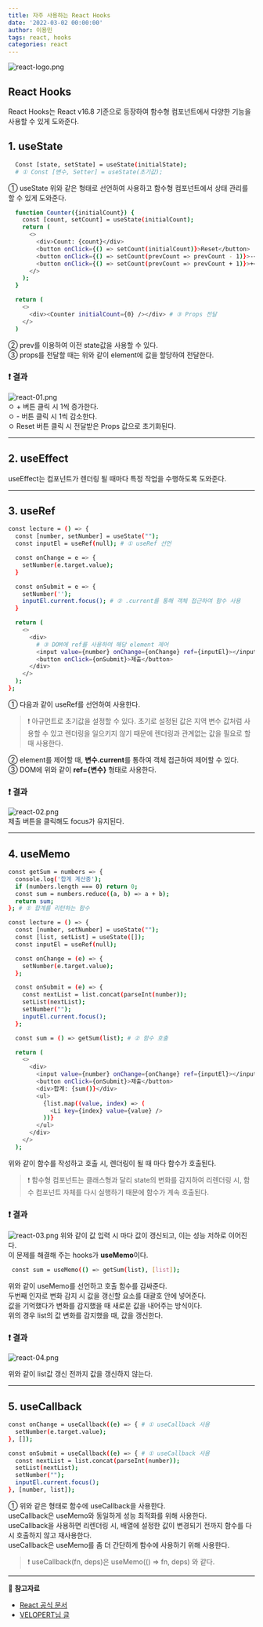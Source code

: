 ```yaml
---
title: 자주 사용하는 React Hooks
date: '2022-03-02 00:00:00'
author: 이용민
tags: react, hooks
categories: react
---
```


![react-logo.png](react-logo.png)

## React Hooks

React Hooks는 React v16.8 기준으로 등장하여 함수형 컴포넌트에서 다양한 기능을 사용할 수 있게 도와준다.

## 1. useState

```bash
  Const [state, setState] = useState(initialState);
  # ① Const [변수, Setter] = useState(초기값);
```

① useState 위와 같은 형태로 선언하여 사용하고 함수형 컴포넌트에서 상태 관리를 할 수 있게 도와준다.

```bash
  function Counter({initialCount}) {
    const [count, setCount] = useState(initialCount);
    return (
      <>
        <div>Count: {count}</div>
        <button onClick={() => setCount(initialCount)}>Reset</button>
        <button onClick={() => setCount(prevCount => prevCount - 1)}>-</button> # ② prevState값 사용
        <button onClick={() => setCount(prevCount => prevCount + 1)}>+</button>
      </>
    );
  }

  return (
    <>
      <div><Counter initialCount={0} /></div> # ③ Props 전달
    </>
  )
```

② prev를 이용하여 이전 state값을 사용할 수 있다.  
③ props를 전달할 때는 위와 같이 element에 값을 할당하여 전달한다.

### ❗️ 결과

![react-01.png](react-01.png)  
ㅇ + 버튼 클릭 시 1씩 증가한다.  
ㅇ - 버튼 클릭 시 1씩 감소한다.  
ㅇ Reset 버튼 클릭 시 전달받은 Props 값으로 초기화된다.

---

## 2. useEffect

useEffect는 컴포넌트가 렌더링 될 때마다 특정 작업을 수행하도록 도와준다.

---

## 3. useRef

```bash
const lecture = () => {
  const [number, setNumber] = useState("");
  const inputEl = useRef(null); # ① useRef 선언

  const onChange = e => {
    setNumber(e.target.value);
  }

  const onSubmit = e => {
    setNumber('');
    inputEl.current.focus(); # ② .current를 통해 객체 접근하여 함수 사용
  }

  return (
    <>
      <div>
        # ③ DOM에 ref를 사용하여 해당 element 제어
        <input value={number} onChange={onChange} ref={inputEl}></input>
        <button onClick={onSubmit}>제출</button>
      </div>
    </>
  );
};
```

① 다음과 같이 useRef를 선언하여 사용한다.

> ❗️ 아규먼트로 초기값을 설정할 수 있다. 초기로 설정된 값은 지역 변수 값처럼 사용할 수 있고 렌더링을 일으키지 않기 때문에 렌더링과 관계없는 값을 필요로 할 때 사용한다.

② element를 제어할 때, **변수.current**를 통하여 객체 접근하여 제어할 수 있다.  
③ DOM에 위와 같이 **ref={변수}** 형태로 사용한다.

### ❗️ 결과

![react-02.png](react-02.png)  
제출 버튼을 클릭해도 focus가 유지된다.

---

## 4. useMemo

```bash
const getSum = numbers => {
  console.log('합계 계산중');
  if (numbers.length === 0) return 0;
  const sum = numbers.reduce((a, b) => a + b);
  return sum;
}; # ① 합계를 리턴하는 함수

const lecture = () => {
  const [number, setNumber] = useState("");
  const [list, setList] = useState([]);
  const inputEl = useRef(null);

  const onChange = (e) => {
    setNumber(e.target.value);
  };

  const onSubmit = (e) => {
    const nextList = list.concat(parseInt(number));
    setList(nextList);
    setNumber("");
    inputEl.current.focus();
  };

  const sum = () => getSum(list); # ② 함수 호출

  return (
    <>
      <div>
        <input value={number} onChange={onChange} ref={inputEl}></input>
        <button onClick={onSubmit}>제출</button>
        <div>합계: {sum()}</div>
        <ul>
          {list.map((value, index) => (
            <Li key={index} value={value} />
          ))}
        </ul>
      </div>
    </>
  );
```

위와 같이 함수를 작성하고 호출 시, 렌더링이 될 때 마다 함수가 호출된다.

> ❗️ 함수형 컴포넌트는 클래스형과 달리 state의 변화를 감지하여 리렌더링 시, 함수 컴포넌트 자체를 다시 실행하기 때문에 함수가 계속 호출된다.

### ❗️ 결과

![react-03.png](react-03.png)
위와 같이 값 입력 시 마다 값이 갱신되고, 이는 성능 저하로 이어진다.  
이 문제를 해결해 주는 hooks가 **useMemo**이다.

```bash
 const sum = useMemo(() => getSum(list), [list]);
```

위와 같이 useMemo를 선언하고 호출 함수를 감싸준다.  
두번째 인자로 변화 감지 시 값을 갱신할 요소를 대괄호 안에 넣어준다.  
값을 기억했다가 변화를 감지했을 때 새로운 값을 내어주는 방식이다.  
위의 경우 list의 값 변화를 감지했을 때, 값을 갱신한다.

### ❗️ 결과

![react-04.png](react-04.png)

위와 같이 list값 갱신 전까지 값을 갱신하지 않는다.

---

## 5. useCallback

```bash
const onChange = useCallback((e) => { # ① useCallback 사용
  setNumber(e.target.value);
}, []);

const onSubmit = useCallback((e) => { # ① useCallback 사용
  const nextList = list.concat(parseInt(number));
  setList(nextList);
  setNumber("");
  inputEl.current.focus();
}, [number, list]);
```

① 위와 같은 형태로 함수에 useCallback을 사용한다.  
useCallback은 useMemo와 동일하게 성능 최적화를 위해 사용한다.  
useCallback을 사용하면 리렌더링 시, 배열에 설정한 값이 변경되기 전까지 함수를 다시 호출하지 않고 재사용한다.  
useCallback은 useMemo를 좀 더 간단하게 함수에 사용하기 위해 사용한다.

> ❗️ useCallback(fn, deps)은 useMemo(() => fn, deps) 와 같다.

---

📂 **참고자료**

- [React 공식 문서](https://ko.reactjs.org/docs/hooks-reference.html)
- [VELOPERT님 글](https://velog.io/@velopert/react-hooks)
